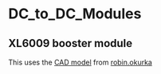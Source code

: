 # DC_to_DC_Modules

## XL6009 booster module

This uses the [CAD model](https://grabcad.com/library/stepup-boost-converter-cn6009-xl6009-model-1) from [robin.okurka](https://grabcad.com/robin.okurka-1)
